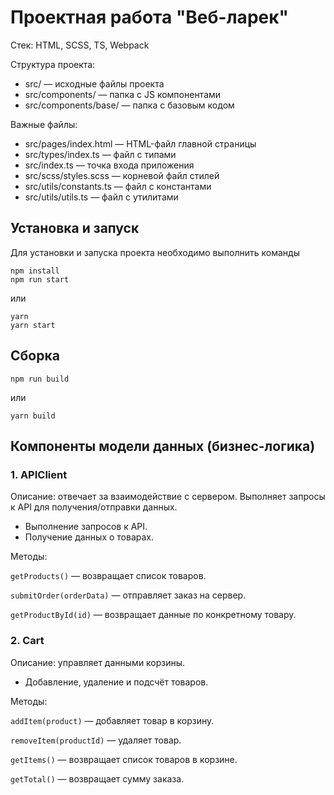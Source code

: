 # Проектная работа "Веб-ларек"

Стек: HTML, SCSS, TS, Webpack

Структура проекта:
- src/ — исходные файлы проекта
- src/components/ — папка с JS компонентами
- src/components/base/ — папка с базовым кодом

Важные файлы:
- src/pages/index.html — HTML-файл главной страницы
- src/types/index.ts — файл с типами
- src/index.ts — точка входа приложения
- src/scss/styles.scss — корневой файл стилей
- src/utils/constants.ts — файл с константами
- src/utils/utils.ts — файл с утилитами

## Установка и запуск
Для установки и запуска проекта необходимо выполнить команды

```
npm install
npm run start
```

или

```
yarn
yarn start
```
## Сборка

```
npm run build
```

или

```
yarn build
```
## Компоненты модели данных (бизнес-логика)
### 1. APIClient
Описание: отвечает за взаимодействие с сервером. Выполняет запросы к API для получения/отправки данных.  
  - Выполнение запросов к API.
  - Получение данных о товарах.
    
  Методы:  

  ```getProducts()``` — возвращает список товаров.  

  ```submitOrder(orderData)``` — отправляет заказ на сервер.  
  
  ```getProductById(id)``` — возвращает данные по конкретному товару.  
### 2. Cart
Описание: управляет данными корзины.  
  - Добавление, удаление и подсчёт товаров.
    
Методы:

```addItem(product)``` — добавляет товар в корзину.  

```removeItem(productId)``` — удаляет товар.  

```getItems()``` — возвращает список товаров в корзине.  

```getTotal()``` — возвращает сумму заказа.
